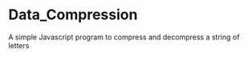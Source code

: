 Data_Compression
================

A simple Javascript program to compress and decompress a string of letters
